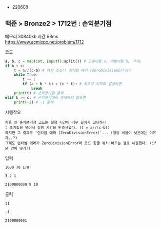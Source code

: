 - 220608
##  백준 > Bronze2 > 1712번 : 손익분기점
메모리 30840kb 시간 68ms  
https://www.acmicpc.net/problem/1712  

코드
```python
a, b, c = map(int, input().split()) # 고정비용 a, 가변비용 b, 가격c
if b < c:
    t = a//(c-b) # 위치 조심!! 런타임 에러 (ZeroDivisionError)
    while True:
        t += 1
        if (a + b * t) < (c * t): # 최초로 이익이 발생하면
            break
    print(t) # 손익분기점 출력
elif b >= c: # 손익분기점이 존재하지 않으면
    print(-1) # -1 출력
```

시행착오
```
처음 짠 손익분기점 코드는 실행 시간이 너무 길어서 고민하다
t 초기값을 넣어서 실행 시간을 단축시켰다. (t = a//(c-b))
하지만 그 결과도 '런타임 에러 (ZeroDivisionError)'... (정답 비율이 낮은데는 이유가..?)
그래도 런타임 에러가 ZeroDivisionError라 코드 한줄 위치 바꾸는 걸로 해결했다. (if문 안에 넣기!)
```

입력
```
1000 70 170

3 2 1

2100000000 9 10
```

출력
```
11

-1

2100000001
```